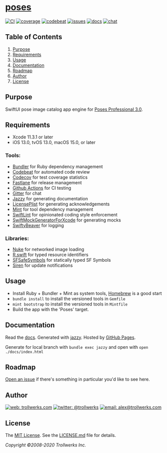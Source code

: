 # [poses](https://github.com/alexcurylo/poses)
[![CI](https://github.com/alexcurylo/poses/workflows/CI/badge.svg)](https://github.com/alexcurylo/poses/actions?workflow=CI)
[![coverage](https://codecov.io/gh/alexcurylo/poses/branch/develop/graphs/badge.svg)](https://codecov.io/gh/alexcurylo/poses)
[![codebeat](https://codebeat.co/badges/f01be6f5-7a79-4d58-94ce-08ce7a4948a7)](https://codebeat.co/projects/github-com-alexcurylo-poses-develop)
[![issues](https://img.shields.io/github/issues/alexcurylo/poses.svg)](https://github.com/alexcurylo/poses/issues)
[![docs](https://alexcurylo.github.io/poses/badge.svg)](https://alexcurylo.github.io/poses)
[![chat](https://badges.gitter.im/alexcurylo/poses.svg)](https://gitter.im/alexcurylo/poses) 


Table of Contents
-----------------

1. [Purpose](#purpose)
2. [Requirements](#requirements)
3. [Usage](#usage)
4. [Documentation](#documentation)
5. [Roadmap](#roadmap)
6. [Author](#author)
7. [License](#license)

Purpose
-------

SwiftUI pose image catalog app engine for [Poses Professional 3.0](https://apps.apple.com/app/id357099619).

Requirements
------------

- Xcode 11.3.1 or later
- iOS 13.0, tvOS 13.0, macOS 15.0, or later

### Tools:

- [Bundler](https://bundler.io/) for Ruby dependency management
- [Codebeat]() for automated code review
- [Codecov](https://codecov.io/gh/alexcurylo/poses) for test coverage statistics
- [Fastlane](https://fastlane.tools) for release management
- [Github Actions](https://github.com/alexcurylo/poses/actions?workflow=CI) for CI testing
- [Gitter](https://gitter.im/alexcurylo/poses?utm_source=badge&utm_medium=badge&utm_campaign=pr-badge&utm_content=badge) for chat
- [Jazzy](https://github.com/realm/jazzy) for generating documentation
- [LicensePlist](https://github.com/mono0926/LicensePlist) for generating acknowledgements
- [Mint](https://github.com/yonaskolb/mint) for tool dependency management
- [SwiftLint](https://github.com/realm/SwiftLint) for opinionated coding style enforcement
- [SwiftMockGeneratorForXcode](https://github.com/seanhenry/SwiftMockGeneratorForXcode) for generating mocks
- [SwiftyBeaver](https://github.com/SwiftyBeaver/SwiftyBeaver) for logging

### Libraries:

- [Nuke](https://github.com/kean/Nuke) for networked image loading
- [R.swift](https://github.com/mac-cain13/R.swift/) for typed resource identifiers
- [SFSafeSymbols](https://github.com/piknotech/SFSafeSymbols) for statically typed SF Symbols 
- [Siren](https://github.com/ArtSabintsev/Siren) for update notifications

Usage
-----

- Install Ruby + Bundler + Mint as system tools, [Homebrew](https://brew.sh) is a good start
- `bundle install` to install the versioned tools in `Gemfile`
- `mint bootstrap` to install the versioned tools in `Mintfile`
- Build the app with the 'Poses' target.

Documentation
-------------

Read the [docs](http://alexcurylo.github.io/poses/). Generated with [jazzy](https://github.com/realm/jazzy). Hosted by [GitHub Pages](https://pages.github.com).

Generate for local branch with  `bundle exec jazzy` and open with `open ./docs/index.html`

Roadmap
-------

[Open an issue](https://github.com/alexcurylo/poses/issues/new) if there's something in particular you'd like to see here.

Author
------

[![web: trollwerks.com](http://img.shields.io/badge/web-www.trollwerks.com-blue.svg)](http://trollwerks.com) 
[![twitter: @trollwerks](http://img.shields.io/badge/twitter-%40trollwerks-blue.svg)](https://twitter.com/trollwerks) 
[![email: alex@trollwerks.com](http://img.shields.io/badge/email-alex%40trollwerks.com-blue.svg)](mailto:alex@trollwerks.com)

License
-------

The [MIT License](http://opensource.org/licenses/MIT). See the [LICENSE.md](LICENSE.md) file for details.

_Copyright &copy;2008-2020 Trollwerks Inc._
